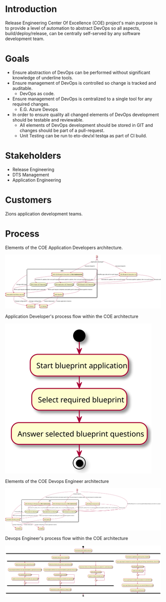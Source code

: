 # Introduction

Release Engineering Center Of Excellence (COE) project's main purpose is to provide a level of automation 
to abstract DevOps so all aspects, build/deploy/release, can be centrally self-served by any software 
development team.  

# Goals

- Ensure abstraction of DevOps can be performed without significant knowledge of underline 
  tools.
- Ensure management of DevOps is controlled so change is tracked and auditable.
    - DevOps as code.
- Ensure management of DevOps is centralized to a single tool for any required changes.
    - E.G. Azure Devops
- In order to ensure quality all changed elements of DevOps development should be testable and reviewable.
    - All elements of DevOps development should be stored in GIT and changes should 
    be part of a pull-request. 
    - Unit Testing can be run to eto-dev/xl testqa as part of CI build.

# Stakeholders

- Release Engineering
- DTS Management
- Application Engineering

# Customers

Zions application development teams.

# Process

Elements of the COE Application Developers architecture.

![COE Application Developer Process Components](COE_AD_Process_components.svg)

Application Developer's process flow within the COE architecture

![COE Application Developer Development Activities](COE_AD_Process_activities.svg)

Elements of the COE Devops Engineer architecture

![COE Devops Engineer Process Components](COE_DE_Process_components.svg)

Devops Engineer's process flow within the COE architecture

![COE Devops Engineer Development Activities](COE_DE_Process_activities.svg)

<div hidden>
```{r, include=FALSE}
@startuml COE_AD_Process_components.svg
actor AD as "Application Developer"
component ADOBPECLI as "COE Blueprint Execution CLI"
component BPMS as "Executable Yaml Micro-service"
cloud ADO {
    component ADOBPEUI as "ADO COE Blueprint Execution UI:  <b>Not implemented</b>"
    component ADOP as "ADO Pipeline"
    storage GITBP as "ADO Blueprint GIT Repository"
    storage GITPROJECT as "ADO Project GIT Repository"
    storage GITAPP as "ADO Application GIT Repository"
}
AD -do-> ADOBPECLI: Executes blueprint
AD -do-> ADOBPEUI: Executes blueprint
AD -do-> GITAPP: Modifies app code and run pull request
ADOBPECLI -do-> GITBP: Interacts with
ADOBPECLI -do-> GITPROJECT: Generates XL updates, then runs pull request
ADOBPECLI -do-> GITAPP: Generates pipeline updates, then runs pull request
ADOBPEUI -do-> GITBP: Interacts with
ADOBPEUI -do-> GITPROJECT: Generates XL updates, then runs pull request
ADOBPEUI -do-> GITAPP: Generates pipeline updates, then runs pull request
component XLR as "XL Release"
component XLD as "XL Deploy"

GITPROJECT -do-> BPMS: When a pull request completes executable yaml is executed.
GITAPP -do-> BPMS: When a pull request completes executable yaml is executed.
GITAPP -do-> ADOP: Starts pipeline instance
ADOP -do-> XLD:  Creates application instance
ADOP -do-> XLR:  Creates release plan

BPMS -up- ADO: Changes ADO state.
BPMS -do-> XLD: Changes configuration
BPMS -do-> XLR: Changes configuration
@enduml

@startuml COE_AD_Process_activities.svg
start
:Start blueprint application;
:Select required blueprint;
:Answer selected blueprint questions;
stop
@enduml


@startuml COE_DE_Process_components.svg
actor DE as "Devops Engineer"
component ADOBPECLI as "COE Blueprint Execution CLI"
component BPMS as "Executable Yaml Micro-service"
cloud ADO {
    component ADOBPMUI as "ADO COE Blueprint Management UI: <b>Not implemented</b>"
    component ADOBPEUI as "ADO COE Blueprint Execution UI:  <b>Not implemented</b>"
    component ADOP as "ADO Pipeline"
    storage GITBP as "ADO Blueprint GIT Repository"
    storage GITPROJECT as "ADO Project GIT Repository"
    storage GITAPP as "ADO Application GIT Repository"
}
component XLR as "XL Release"
component XLD as "XL Deploy"

DE -do-> ADOBPMUI:  Manage blueprint permissions and project specific filters.
DE -do-> GITBP: Modifies Blueprints to customize pipeline/deploy/release automation to project needs
DE -do-> ADOBPECLI: Executes blueprint to validate output
DE -do-> ADOBPEUI: Executes blueprint to validate output
ADOBPECLI -do-> GITBP: Interacts with
ADOBPECLI -do-> GITPROJECT: Generates XL updates, then runs pull request
ADOBPECLI -do-> GITAPP: Generates pipeline updates, then runs pull request
ADOBPEUI -do-> GITBP: Interacts with
ADOBPEUI -do-> GITPROJECT: Generates XL updates, then runs pull request
ADOBPEUI -do-> GITAPP: Generates pipeline updates, then runs pull request

GITPROJECT -do-> BPMS: When a pull request completes executable yaml is executed.
GITAPP -do-> BPMS: When a pull request completes executable yaml is executed.
GITAPP -do-> ADOP: Starts pipeline instance
ADOP -do-> XLD:  Creates application instance
ADOP -do-> XLR:  Creates release plan

BPMS -up- ADO: Changes ADO state.
BPMS -do-> XLD: Changes configuration
BPMS -do-> XLR: Changes configuration
@enduml

@startuml COE_DE_Process_activities.svg
start
:Decompose project pipeline elements;
fork
  :Decompose static portions of pipeline;
  fork
    :Determine environments required by project;
    :Ensure blueprint definition has required templates to generate environments;
    if (has required blueprint templates) then (no)
       :Update environment blueprints to handle new requirements;
    endif
  fork again
    :Determine infrustructure elements required by project;
    :Ensure blueprint definition has required templates to generate infrustructure;
    if (has required blueprint templates) then (no)
       :Update infrustructure blueprints to handle new requirements;
    endif
  fork again
    :Determine CI/CD or XL Release templates are update for a valid release plan;
    if (valid XL Release templates) then (no)
       :Update XL Release template yaml;
    endif
  end fork
  :Execute test on static blueprints to 'devops' repo;
fork again
  :Decompose to application specific portions of pipeline;
    :Ensure app blueprint template has required executable yaml Git Repo, Build Definition, Branch Policy;
    if (has executable yaml elements) then (no)
       :Update executable yaml;
    endif
    :Ensure app blueprint template has templates for build definitions;
    :Ensure app blueprint has templates for any required deployment scripts;
    :Execute tests on app blueprints;
end fork

stop
@enduml
```
</div>


# Risks

- Learning curve.
- Complexity of training.
- Potential for customer to make changes that fail pipeline.
- Actual complexity of a unit test solution for pipeline code.
- Alternate project requirements.
- Drive to simplify customer usage will raise complexity and lower potential flexibility of solution.

# Gaps

- **5** [Usability](https://dev.azure.com/zionseto/DTS/_workitems/edit/970959) 
    - Central UI to manage and execute blueprints
    - **2** Ensure XL CLI is wrapped and handling of blueprint locations is automated/wrapped. **Eric**
- **3** [Training](https://dev.azure.com/zionseto/DTS/_workitems/edit/972901)
    - No training material  ??
    - Team coaching on extending ADO, XLs and adding micro-services.  **Eric** & **James**
    - **1** **Not enough actual usage collateral for samples/examples.**  **James** & **Ashwin**
- **4** [Testing](https://dev.azure.com/zionseto/DTS/_workitems/edit/970967) 
    - No defined test methodology
    - No defined test architecture  **Eric**
    - No stub method  **James**
- **1** [Provisioning](https://dev.azure.com/zionseto/DTS/_workitems/edit/970404) - **not far off, but needs a little more attention and recipe to use.**  **James**
    - Service Connections
        - All projects
        - Need strategy        
    - Service Hooks
    - Change Requests - In Scope??
        - Firewall
- **2** [Secrets Management](https://dev.azure.com/zionseto/DTS/_workitems/edit/1510636) - **Vault host needs to be setup to be more production ready.**  **Brian**
    - We should be able to lookup against multiple paths 
    for executions.
- **5** [Audit & Traceability](https://dev.azure.com/zionseto/DTS/_workitems/edit/970959)  ???
    - Enable feedback to ADO Release work item on status of a release.  **Ashwin**

# Timeline